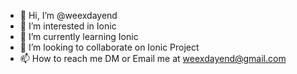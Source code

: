 - 👋 Hi, I’m @weexdayend
- 👀 I’m interested in Ionic
- 🌱 I’m currently learning Ionic
- 💞️ I’m looking to collaborate on Ionic Project
- 📫 How to reach me DM or Email me at weexdayend@gmail.com

<!---
weexdayend/weexdayend is a ✨ special ✨ repository because its `README.md` (this file) appears on your GitHub profile.
You can click the Preview link to take a look at your changes.
--->
